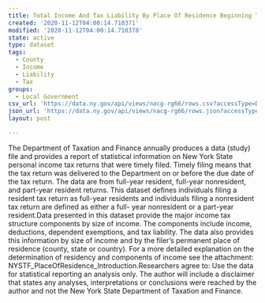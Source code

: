 ```yaml
---
title: Total Income And Tax Liability By Place Of Residence Beginning Tax Year 1999
created: '2020-11-12T04:00:14.710371'
modified: '2020-11-12T04:00:14.710378'
state: active
type: dataset
tags:
  - County
  - Income
  - Liability
  - Tax
groups:
  - Local Government
csv_url: 'https://data.ny.gov/api/views/nacg-rg66/rows.csv?accessType=DOWNLOAD'
json_url: 'https://data.ny.gov/api/views/nacg-rg66/rows.json?accessType=DOWNLOAD'
layout: post

---
```

The Department of Taxation and Finance annually produces a data (study) file and provides a report of statistical information on New York State personal income tax returns that were timely filed. Timely filing means that the tax return was delivered to the Department on or before the due date of the tax return.  The data are from full-year resident, full-year nonresident, and part-year resident returns. This dataset defines individuals filing a resident tax return as full-year residents and individuals filing a nonresident tax return are defined as either a full- year nonresident or a part-year resident.Data presented in this dataset provide the major income tax structure components by size of income.  The components include income, deductions, dependent exemptions, and tax liability. The data also provides this information by size of income and by the filer’s permanent place of residence (county, state or country).  For a more detailed explanation on the determination of residency and components of income see the attachment: NYSTF_PlaceOfResidence_Introduction.Researchers agree to: Use the data for statistical reporting an analysis only. The author will include a disclaimer that states any analyses, interpretations or conclusions were reached by the author and not the New York State Department of Taxation and Finance.
